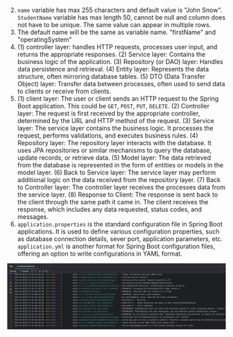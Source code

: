 2. `name` variable has max 255 characters and default value is "John Snow".
   `StudentName` variable has max length 50, cannot be null and column does not have to be unique. The same value can appear in multiple rows.
3. The default name will be the same as variable name. "firstName" and "operatingSystem"
4. (1) controller layer: handles HTTP requests, processes user input, and returns the appropriate responses.
   (2) Service layer: Contains the business logic of the application.
   (3) Repository (or DAO) layer: Handles data persistence and retrieval.
   (4) Entity layer: Represents the data structure, often mirroring database tables.
   (5) DTO (Data Transfer Object) layer: Transfer data between processes, often used to send data to clients or receive from clients.
5. (1) client layer: The user or client sends an HTTP request to the Spring Boot application. This could be `GET`, `POST`, `PUT`, `DELETE`.
   (2) Controller layer: The request is first received by the appropriate controller, determined by the URL and HTTP method of the request.
   (3) Service layer: The service layer contains the business logic. It processes the request, performs validations, and executes business rules.
   (4) Repository layer: The repository layer interacts with the database. It uses JPA repositories or similar mechanisms to query the database, update records, or retrieve data.
   (5) Model layer: The data retrieved from the database is represented in the form of entities or models in the model layer.
   (6) Back to Service layer: The service layer may perform additional logic on the data received from the repository layer.
   (7) Back to Controller layer: The controller layer receives the processes data from the service layer.
   (8) Response to Client: The response is sent back to the client through the same path it came in. The client receives the response, which includes any data requested, status codes, and messages.
6. `application.properties` is the standard configuration file in Spring Boot applications. It is used to define various configuration properties, such as database connection details, sever port, application parameters, etc.
   `application.yml` is another format for Spring Boot configuration files, offering an option to write configurations in YAML format.

![Screenshot 2024-01-05 at 01.48.41.png](Screenshot%202024-01-05%20at%2001.48.41.png)